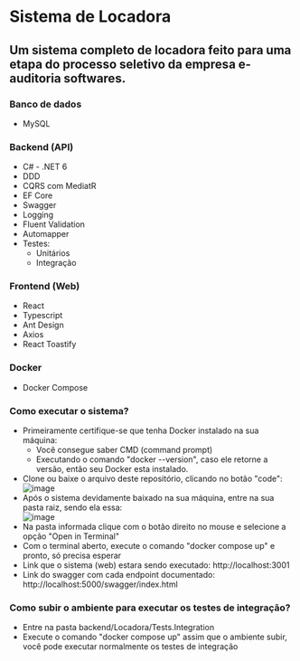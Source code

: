 # Sistema de Locadora

## Um sistema completo de locadora feito para uma etapa do processo seletivo da empresa e-auditoria softwares.

### Banco de dados
- MySQL

### Backend (API)
- C# - .NET 6 
- DDD
- CQRS com MediatR
- EF Core
- Swagger
- Logging
- Fluent Validation
- Automapper
- Testes:
  - Unitários
  - Integração
  
### Frontend (Web)
  - React
  - Typescript
  - Ant Design
  - Axios
  - React Toastify
  
### Docker
- Docker Compose

### Como executar o sistema?
  - Primeiramente certifique-se que tenha Docker instalado na sua máquina:
     - Você consegue saber CMD (command prompt)
     - Executando o comando "docker --version", caso ele retorne a versão, então seu Docker esta instalado.
  - Clone ou baixe o arquivo deste repositório, clicando no botão "code": <br />
    ![image](https://user-images.githubusercontent.com/60172584/176812897-4dbccf13-8173-4370-867f-ae773d6a4005.png)
  - Após o sistema devidamente baixado na sua máquina, entre na sua pasta raiz, sendo ela essa: <br />
    ![image](https://user-images.githubusercontent.com/60172584/176813296-9bae8f8d-482c-47c8-a032-da52bab00d17.png)
  - Na pasta informada clique com o botão direito no mouse e selecione a opção "Open in Terminal"
  - Com o terminal aberto, execute o comando "docker compose up" e pronto, só precisa esperar
  - Link que o sistema (web) estara sendo executado: http://localhost:3001
  - Link do swagger com cada endpoint documentado: http://localhost:5000/swagger/index.html

### Como subir o ambiente para executar os testes de integração?
 - Entre na pasta backend/Locadora/Tests.Integration
 - Execute o comando "docker compose up" assim que o ambiente subir, você pode executar normalmente os testes de integração
